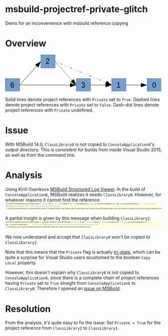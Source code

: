 # msbuild-projectref-private-glitch
Demo for an inconvenience with msbuild reference copying

# Overview
![References overview][refpic]

Solid lines denote project references with `Private` set to `True`.
Dashed lines denote project references with `Private` set to `False`.
Dash-dot lines denote project references with `Private` undefined.

# Issue
With MSBuild 14.0, `ClassLibrary0` is not copied to `ConsoleApplication6`'s output directory.
This is consistent for builds from inside Visual Studio 2015, as well as from the command line.

# Analysis
Using Kirill Osenkovs [MSBuild Structured Log Viewer][analysis-tool].
In the build of `ConsoleApplication6`, MSBuild realizes it needs `ClassLibrary0`. However, for whatever reasons it cannot find the reference:
![References overview][analysis1]

A partial insight is given by this message when building `ClassLibrary2`.
![References overview][analysis2]

We now understand and accept that `ClassLibrary0` won't be copied to `ClassLibarary2`.

Note that this means that the `Private` flag is actually [tri-state][quotegravell], which can be quite a surprise for Visual Studio users acustomed to the boolean `Copy Local` property.

However, this doesn't explain why `ClassLibrary0` is not copied to `ConsoleApplication6`, since there is a complete chain of project references having `Private` set to `True` straight from `ConsoleApplication6` to `ClassLibrary0`.
Therefore I opened an [issue on MSBuild][issue].

# Resolution
From the analysis, it's quite easy to fix the issue:
Set `Private = True` for the project reference from `ClassLibrary2` to `ClassLibrary1`.

[refpic]: media/references.png "Referenes overview"
[analysis-tool]: https://github.com/KirillOsenkov/MSBuildStructuredLog
[analysis1]: media/build-analysis-1.png "Build analysis 1"
[analysis2]: media/build-analysis-2.png "Build analysis 2"
[quotegravell]: http://stackoverflow.com/questions/14923804/assembly-being-copied-local-when-it-shouldnt-be#comment20939785_14923854
[issue]:https://github.com/Microsoft/msbuild/issues/1845
